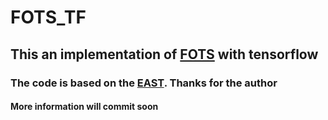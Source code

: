 # FOTS_TF
## This an implementation of [FOTS](https://arxiv.org/abs/1801.01671) with tensorflow
### The code is based on the [EAST](https://github.com/argman/EAST). Thanks for the author
#### More information will commit soon

